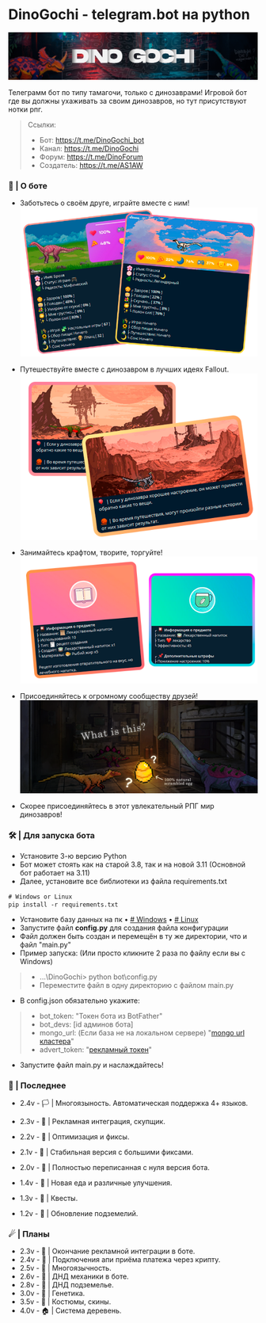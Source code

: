 # DinoGochi - telegram.bot на python
![-](images/preview/placeholder.png)

Телеграмм бот по типу тамагочи, только с динозаврами!
Игровой бот где вы должны ухаживать за своим динозавров, но тут присутствуют нотки рпг.

 > Ссылки:
 > - Бот: https://t.me/DinoGochi_bot
 > - Канал: https://t.me/DinoGochi
 > - Форум: https://t.me/DinoForum
 > - Создатель: https://t.me/AS1AW

### 🦕 | О боте

- Заботьтесь о своём друге, играйте вместе с ним!
![Профиль](images/preview/profile_i.png)

- Путешествуйте вместе с динозавром в лучших идеях Fallout.
![Путешествие](images/preview/journey_i.png)

- Занимайтесь крафтом, творите, торгуйте!
![Крафт](images/preview/craft_i.png)

<!-- - Покоряйте подземелья, сражайтесь с злыми тварями!
![Подземелья](images/preview/dungeons_i.png) -->

- Присоединяйтесь к огромному сообществу друзей!
![Сообщество](images/preview/community.png)

- Скорее присоединяйтесь в этот увлекательный РПГ мир динозавров!

### 🛠 | Для запуска бота
- Установите 3-ю версию Python
- Бот может стоять как на старой 3.8, так и на новой 3.11 (Основной бот работает на 3.11)
- Далее, установите все библиотеки из файла requirements.txt
>
    # Windows or Linux
    pip install -r requirements.txt

- Установите базу данных на пк
• [# Windows](
    https://metanit.com/nosql/mongodb/1.2.php
   )
• [# Linux](
    https://www.dmosk.ru/miniinstruktions.php?mini=mongodb-ubuntu
   )
- Запустите файл **config.py** для создания файла конфигурации
- Файл должен быть создан и перемещён в ту же директории, что и файл "main.py"
- Пример запуска: (Или просто кликните 2 раза по файлу если вы с Windows)
> - ...\DinoGochi> python bot\config.py
> - Переместите файл в одну директорию с файлом main.py

- В config.json обязательно укажите: 
> - bot_token: "Токен бота из BotFather"
> - bot_devs: [id админов бота]
> - mongo_url: (Если база не на локальном сервере) "[mongo url кластера](https://gist.github.com/DeltaCoderr/0de27e6088822302dcb27db1827d64c1?permalink_comment_id=3676453)"
> - advert_token: "[рекламный токен](https://gramads.net/)"

- Запустите файл main.py и наслаждайтесь!

### 📜 | Последнее

- 2.4v - 🏳 | Многоязыность. Автоматическая поддержка 4+ языков.
- 2.3v - 🎫 | Рекламная интеграция, скупщик.
- 2.2v - 🎩 | Оптимизация и фиксы.
- 2.1v - 🍣 | Стабильная версия с большими фиксами.

- 2.0v - 🍡 | Полностью переписанная с нуля версия бота.
- 1.4v - 🌭 | Новая еда и различные улучшения.
- 1.3v - 📜 | Квесты.
- 1.2v - 🗻 | Обновление подземелий.

### ☄ | Планы

- 2.3v - 🎰 | Окончание рекламной интеграции в боте.
- 2.4v - 👑 | Подключения апи приёма платежа через крипту.
- 2.5v - 👅 | Многоязычность.
- 2.6v - 🎲 | ДНД механики в боте.
- 2.8v - 🗻 | ДНД подземелье.
- 3.0v - 🧬 | Генетика.
- 3.5v - 🧥 | Костюмы, скины.
- 4.0v - 🏠 | Система деревень.